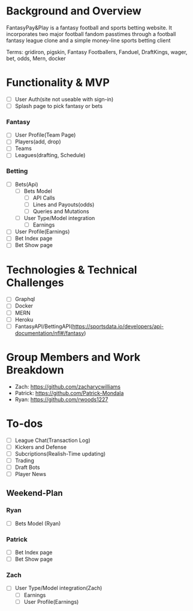 # Background and Overview

FantasyPay&Play is a fantasy football and sports betting website. It incorporates two major football fandom passtimes through a football fantasy league clone and a simple money-line sports betting client

 Terms: gridiron, pigskin, Fantasy Footballers, Fanduel, DraftKings, wager, bet, odds, Mern, docker
# Functionality & MVP
- [ ] User Auth(site not useable with sign-in)
- [ ] Splash page to pick fantasy or bets
### Fantasy
- [ ] User Profile(Team Page)
- [ ] Players(add, drop)
- [ ] Teams
- [ ] Leagues(drafting, Schedule)
### Betting
- [ ] Bets(Api)
  - [ ] Bets Model
    - [ ] API Calls
    - [ ] Lines and Payouts(odds)
    - [ ] Queries and Mutations
  - [ ] User Type/Model integration
    - [ ] Earnings
- [ ] User Profile(Earnings)
- [ ] Bet Index page
- [ ] Bet Show page

# Technologies & Technical Challenges
- [ ] Graphql
- [ ] Docker
- [ ] MERN
- [ ] Heroku
- [ ] FantasyAPI/BettingAPI(https://sportsdata.io/developers/api-documentation/nfl#/fantasy)

# Group Members and Work Breakdown
 * Zach: https://github.com/zacharycwilliams
 * Patrick: https://github.com/Patrick-Mondala
 * Ryan: https://github.com/rwoods1227

# To-dos
- [ ] League Chat(Transaction Log)
- [ ] Kickers and Defense
- [ ] Subcriptions(Realish-Time updating)
- [ ] Trading 
- [ ] Draft Bots
- [ ] Player News

## Weekend-Plan
### Ryan
- [ ] Bets Model (Ryan)
### Patrick
- [ ] Bet Index page
- [ ] Bet Show page
### Zach
- [ ] User Type/Model integration(Zach)
    - [ ] Earnings
    - [ ] User Profile(Earnings)